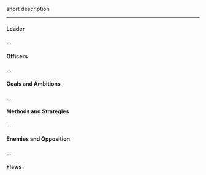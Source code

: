 short description

---
#### Leader

...
#### Officers

...
#### Goals and Ambitions

...
#### Methods and Strategies 

...
#### Enemies and Opposition 

...

#### Flaws